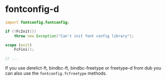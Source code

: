 # fontconfig-d

```d
import fontconfig.fontconfig;

if (!FcInit())
	throw new Exception("Can't init font config library");

scope (exit)
	FcFini();

// ...
```

If you use derelict-ft, bindbc-ft, bindbc-freetype or freetype-d from dub you
can also use the `fontconfig.fcfreetype` methods.
